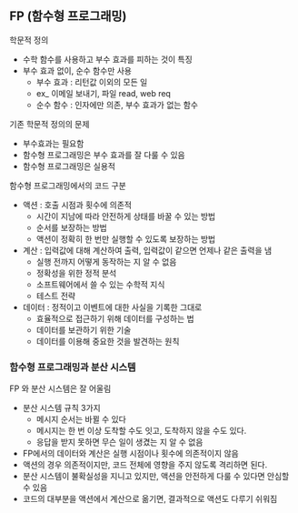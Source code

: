 ## FP (함수형 프로그래밍) 
학문적 정의 
- 수학 함수를 사용하고 부수 효과를 피하는 것이 특징 
- 부수 효과 없이, 순수 함수만 사용 
  - 부수 효과 : 리턴값 이외의 모든 일 
  - ex_ 이메일 보내기, 파일 read, web req 
  - 순수 함수 : 인자에만 의존, 부수 효과가 없는 함수 

기존 학문적 정의의 문제
- 부수효과는 필요함 
- 함수형 프로그래밍은 부수 효과를 잘 다룰 수 있음 
- 함수형 프로그래밍은 실용적 

함수형 프로그래밍에서의 코드 구분 
- 액션 : 호출 시점과 횟수에 의존적
  - 시간이 지남에 따라 안전하게 상태를 바꿀 수 있는 방법 
  - 순서를 보장하는 방법
  - 액션이 정확히 한 번만 실행할 수 있도록 보장하는 방법 
- 계산 : 입력값에 대해 계산하여 출력, 입력값이 같으면 언제나 같은 출력을 냄 
  - 실행 전까지 어떻게 동작하는 지 알 수 없음 
  - 정확성을 위한 정적 분석
  - 소프트웨어에서 쓸 수 있는 수학적 지식
  - 테스트 전략 
- 데이터 : 정적이고 이벤트에 대한 사실을 기록한 그대로 
  - 효율적으로 접근하기 위해 데이터를 구성하는 법
  - 데이터를 보관하기 위한 기술
  - 데이터를 이용해 중요한 것을 발견하는 원칙 
  

### 함수형 프로그래밍과 분산 시스템

FP 와 분산 시스템은 잘 어울림
- 분산 시스템 규칙 3가지 
  - 메시지 순서는 바뀔 수 있다
  - 메시지는 한 번 이상 도착할 수도 잇고, 도착하지 않을 수도 있다. 
  - 응답을 받지 못하면 무슨 일이 생겼는 지 알 수 없음 
- FP에서의 데이터와 계산은 실행 시점이나 횟수에 의존적이지 않음 
- 액션의 경우 의존적이지만, 코드 전체에 영향을 주지 않도록 격리하면 된다. 
- 분산 시스템이 불확실성을 지니고 있지만, 액션을 안전하게 다룰 수 있다면 안심할 수 있음 
- 코드의 대부분을 액션에서 계산으로 옮기면, 결과적으로 액션도 다루기 쉬워짐 


